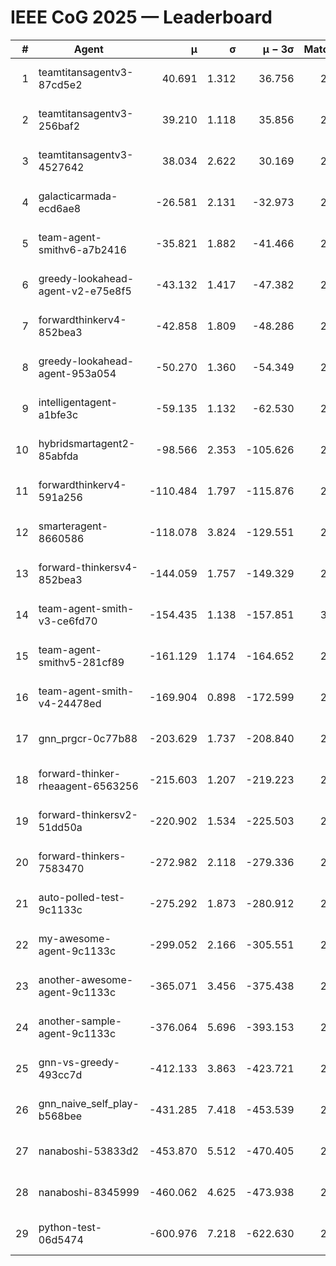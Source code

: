 # IEEE CoG 2025 — Leaderboard

| # | Agent | μ | σ | μ − 3σ | Matches | Updated |
|---:|---|---:|---:|---:|---:|---|
| 1 | teamtitansagentv3-87cd5e2 | 40.691 | 1.312 | 36.756 | 2532 | 2025-08-18 09:02 |
| 2 | teamtitansagentv3-256baf2 | 39.210 | 1.118 | 35.856 | 2772 | 2025-08-18 09:02 |
| 3 | teamtitansagentv3-4527642 | 38.034 | 2.622 | 30.169 | 2900 | 2025-08-18 09:02 |
| 4 | galacticarmada-ecd6ae8 | -26.581 | 2.131 | -32.973 | 2920 | 2025-08-18 09:02 |
| 5 | team-agent-smithv6-a7b2416 | -35.821 | 1.882 | -41.466 | 2640 | 2025-08-18 09:02 |
| 6 | greedy-lookahead-agent-v2-e75e8f5 | -43.132 | 1.417 | -47.382 | 2636 | 2025-08-18 09:02 |
| 7 | forwardthinkerv4-852bea3 | -42.858 | 1.809 | -48.286 | 2105 | 2025-08-18 09:02 |
| 8 | greedy-lookahead-agent-953a054 | -50.270 | 1.360 | -54.349 | 2656 | 2025-08-18 09:02 |
| 9 | intelligentagent-a1bfe3c | -59.135 | 1.132 | -62.530 | 2233 | 2025-08-18 09:02 |
| 10 | hybridsmartagent2-85abfda | -98.566 | 2.353 | -105.626 | 2645 | 2025-08-18 09:02 |
| 11 | forwardthinkerv4-591a256 | -110.484 | 1.797 | -115.876 | 2529 | 2025-08-18 09:02 |
| 12 | smarteragent-8660586 | -118.078 | 3.824 | -129.551 | 2532 | 2025-08-18 09:02 |
| 13 | forward-thinkersv4-852bea3 | -144.059 | 1.757 | -149.329 | 2158 | 2025-08-18 09:02 |
| 14 | team-agent-smith-v3-ce6fd70 | -154.435 | 1.138 | -157.851 | 3156 | 2025-08-18 09:02 |
| 15 | team-agent-smithv5-281cf89 | -161.129 | 1.174 | -164.652 | 2720 | 2025-08-18 09:02 |
| 16 | team-agent-smith-v4-24478ed | -169.904 | 0.898 | -172.599 | 2876 | 2025-08-18 09:02 |
| 17 | gnn_prgcr-0c77b88 | -203.629 | 1.737 | -208.840 | 2710 | 2025-08-18 09:02 |
| 18 | forward-thinker-rheaagent-6563256 | -215.603 | 1.207 | -219.223 | 2544 | 2025-08-18 09:02 |
| 19 | forward-thinkersv2-51dd50a | -220.902 | 1.534 | -225.503 | 2664 | 2025-08-18 09:02 |
| 20 | forward-thinkers-7583470 | -272.982 | 2.118 | -279.336 | 2400 | 2025-08-18 09:02 |
| 21 | auto-polled-test-9c1133c | -275.292 | 1.873 | -280.912 | 2260 | 2025-08-18 09:02 |
| 22 | my-awesome-agent-9c1133c | -299.052 | 2.166 | -305.551 | 2940 | 2025-08-18 09:02 |
| 23 | another-awesome-agent-9c1133c | -365.071 | 3.456 | -375.438 | 2900 | 2025-08-18 09:02 |
| 24 | another-sample-agent-9c1133c | -376.064 | 5.696 | -393.153 | 2520 | 2025-08-18 09:02 |
| 25 | gnn-vs-greedy-493cc7d | -412.133 | 3.863 | -423.721 | 2220 | 2025-08-18 09:02 |
| 26 | gnn_naive_self_play-b568bee | -431.285 | 7.418 | -453.539 | 2300 | 2025-08-18 09:02 |
| 27 | nanaboshi-53833d2 | -453.870 | 5.512 | -470.405 | 2320 | 2025-08-18 09:02 |
| 28 | nanaboshi-8345999 | -460.062 | 4.625 | -473.938 | 2420 | 2025-08-18 09:02 |
| 29 | python-test-06d5474 | -600.976 | 7.218 | -622.630 | 2190 | 2025-08-18 09:02 |
